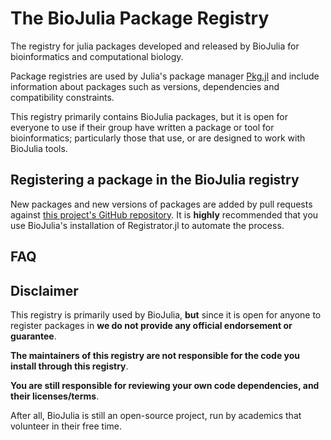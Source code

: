 # The BioJulia Package Registry

The registry for julia packages developed and released by BioJulia for
bioinformatics and computational biology.

Package registries are used by Julia's package manager
[Pkg.jl](https://julialang.github.io/Pkg.jl/v1/) and include information about
packages such as versions, dependencies and compatibility constraints.

This registry primarily contains BioJulia packages, but it is open for everyone
to use if their group have written a package or tool for bioinformatics;
particularly those that use, or are designed to work with BioJulia tools.

## Registering a package in the BioJulia registry

New packages and new versions of packages are added by pull requests against
[this project's GitHub repository](https://github.com/BioJulia/BioJuliaRegistry).
It is **highly** recommended that you use BioJulia's installation of
Registrator.jl to automate the process.

## FAQ

## Disclaimer

This registry is primarily used by BioJulia, **but** since it is open for anyone to
register packages in **we do not provide any official endorsement or guarantee**.

**The maintainers of this registry are not responsible for the code you install
through this registry**.

**You are still responsible for reviewing your own code dependencies, and their
licenses/terms**.

After all, BioJulia is still an open-source project, run by academics that
volunteer in their free time.